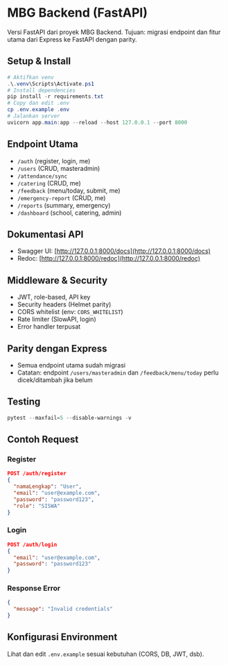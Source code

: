 # MBG Backend (FastAPI)

Versi FastAPI dari proyek MBG Backend. Tujuan: migrasi endpoint dan fitur utama dari Express ke FastAPI dengan parity.

## Setup & Install

```powershell
# Aktifkan venv
.\.venv\Scripts\Activate.ps1
# Install dependencies
pip install -r requirements.txt
# Copy dan edit .env
cp .env.example .env
# Jalankan server
uvicorn app.main:app --reload --host 127.0.0.1 --port 8000
```

## Endpoint Utama
- `/auth` (register, login, me)
- `/users` (CRUD, masteradmin)
- `/attendance/sync`
- `/catering` (CRUD, me)
- `/feedback` (menu/today, submit, me)
- `/emergency-report` (CRUD, me)
- `/reports` (summary, emergency)
- `/dashboard` (school, catering, admin)

## Dokumentasi API
- Swagger UI: [http://127.0.0.1:8000/docs](http://127.0.0.1:8000/docs)
- Redoc: [http://127.0.0.1:8000/redoc](http://127.0.0.1:8000/redoc)

## Middleware & Security
- JWT, role-based, API key
- Security headers (Helmet parity)
- CORS whitelist (env: `CORS_WHITELIST`)
- Rate limiter (SlowAPI, login)
- Error handler terpusat

## Parity dengan Express
- Semua endpoint utama sudah migrasi
- Catatan: endpoint `/users/masteradmin` dan `/feedback/menu/today` perlu dicek/ditambah jika belum

## Testing
```powershell
pytest --maxfail=5 --disable-warnings -v
```

## Contoh Request
### Register
```json
POST /auth/register
{
  "namaLengkap": "User",
  "email": "user@example.com",
  "password": "password123",
  "role": "SISWA"
}
```
### Login
```json
POST /auth/login
{
  "email": "user@example.com",
  "password": "password123"
}
```
### Response Error
```json
{
  "message": "Invalid credentials"
}
```

## Konfigurasi Environment
Lihat dan edit `.env.example` sesuai kebutuhan (CORS, DB, JWT, dsb).
